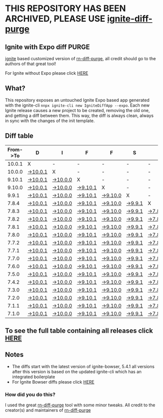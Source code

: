 # THIS REPOSITORY HAS BEEN ARCHIVED, PLEASE USE [ignite-diff-purge](https://github.com/nirre7/ignite-diff-purge.git)




## Ignite with Expo diff PURGE

[ignite](https://github.com/infinitered/ignite) based customized version of [rn-diff-purge](https://github.com/react-native-community/rn-diff-purge/), all credit should go to the authors of that great tool!

For Ignite without Expo please click [HERE](https://github.com/nirre7/ignite-diff-purge)

## What?

This repository exposes an untouched Ignite Expo based app generated with the ignite-cli
`nnpx ignite-cli new IgniteDiffApp --expo`. Each new Ignite release causes a new project to be created, removing the old one, and getting a diff between them. This way, the diff is always clean, always in sync with the changes of the init template.

## Diff table

| From->To | D                                                                                                   | I                                                                                                   | F                                                                                                   | F                                                                                                  | S                                                                                                |                                                                                                  | =                                                                                                | =                                                                                                |                                                                                                  | F                                                                                                | U                                                                                                | N                                                                                                |                                                                                                  |                                                                                                  |                                                                                                  |                                                                                                  |                                                                                                  |                                                                                                  |                                                                                                  |     |
| -------- | --------------------------------------------------------------------------------------------------- | --------------------------------------------------------------------------------------------------- | --------------------------------------------------------------------------------------------------- | -------------------------------------------------------------------------------------------------- | ------------------------------------------------------------------------------------------------ | ------------------------------------------------------------------------------------------------ | ------------------------------------------------------------------------------------------------ | ------------------------------------------------------------------------------------------------ | ------------------------------------------------------------------------------------------------ | ------------------------------------------------------------------------------------------------ | ------------------------------------------------------------------------------------------------ | ------------------------------------------------------------------------------------------------ | ------------------------------------------------------------------------------------------------ | ------------------------------------------------------------------------------------------------ | ------------------------------------------------------------------------------------------------ | ------------------------------------------------------------------------------------------------ | ------------------------------------------------------------------------------------------------ | ------------------------------------------------------------------------------------------------ | ------------------------------------------------------------------------------------------------ | --- |
| 10.0.1   | X                                                                                                   | -                                                                                                   | -                                                                                                   | -                                                                                                  | -                                                                                                | -                                                                                                | -                                                                                                | -                                                                                                | -                                                                                                | -                                                                                                | -                                                                                                | -                                                                                                | -                                                                                                | -                                                                                                | -                                                                                                | -                                                                                                | -                                                                                                | -                                                                                                | -                                                                                                | -   |
| 10.0.0   | [->10.0.1](https://github.com/nirre7/ignite-expo-diff-purge/compare/release/10.0.0..release/10.0.1) | X                                                                                                   | -                                                                                                   | -                                                                                                  | -                                                                                                | -                                                                                                | -                                                                                                | -                                                                                                | -                                                                                                | -                                                                                                | -                                                                                                | -                                                                                                | -                                                                                                | -                                                                                                | -                                                                                                | -                                                                                                | -                                                                                                | -                                                                                                | -                                                                                                | -   |
| 9.10.1   | [->10.0.1](https://github.com/nirre7/ignite-expo-diff-purge/compare/release/9.10.1..release/10.0.1) | [->10.0.0](https://github.com/nirre7/ignite-expo-diff-purge/compare/release/9.10.1..release/10.0.0) | X                                                                                                   | -                                                                                                  | -                                                                                                | -                                                                                                | -                                                                                                | -                                                                                                | -                                                                                                | -                                                                                                | -                                                                                                | -                                                                                                | -                                                                                                | -                                                                                                | -                                                                                                | -                                                                                                | -                                                                                                | -                                                                                                | -                                                                                                | -   |
| 9.10.0   | [->10.0.1](https://github.com/nirre7/ignite-expo-diff-purge/compare/release/9.10.0..release/10.0.1) | [->10.0.0](https://github.com/nirre7/ignite-expo-diff-purge/compare/release/9.10.0..release/10.0.0) | [->9.10.1](https://github.com/nirre7/ignite-expo-diff-purge/compare/release/9.10.0..release/9.10.1) | X                                                                                                  | -                                                                                                | -                                                                                                | -                                                                                                | -                                                                                                | -                                                                                                | -                                                                                                | -                                                                                                | -                                                                                                | -                                                                                                | -                                                                                                | -                                                                                                | -                                                                                                | -                                                                                                | -                                                                                                | -                                                                                                | -   |
| 9.9.1    | [->10.0.1](https://github.com/nirre7/ignite-expo-diff-purge/compare/release/9.9.1..release/10.0.1)  | [->10.0.0](https://github.com/nirre7/ignite-expo-diff-purge/compare/release/9.9.1..release/10.0.0)  | [->9.10.1](https://github.com/nirre7/ignite-expo-diff-purge/compare/release/9.9.1..release/9.10.1)  | [->9.10.0](https://github.com/nirre7/ignite-expo-diff-purge/compare/release/9.9.1..release/9.10.0) | X                                                                                                | -                                                                                                | -                                                                                                | -                                                                                                | -                                                                                                | -                                                                                                | -                                                                                                | -                                                                                                | -                                                                                                | -                                                                                                | -                                                                                                | -                                                                                                | -                                                                                                | -                                                                                                | -                                                                                                | -   |
| 7.8.4    | [->10.0.1](https://github.com/nirre7/ignite-expo-diff-purge/compare/release/7.8.4..release/10.0.1)  | [->10.0.0](https://github.com/nirre7/ignite-expo-diff-purge/compare/release/7.8.4..release/10.0.0)  | [->9.10.1](https://github.com/nirre7/ignite-expo-diff-purge/compare/release/7.8.4..release/9.10.1)  | [->9.10.0](https://github.com/nirre7/ignite-expo-diff-purge/compare/release/7.8.4..release/9.10.0) | [->9.9.1](https://github.com/nirre7/ignite-expo-diff-purge/compare/release/7.8.4..release/9.9.1) | X                                                                                                | -                                                                                                | -                                                                                                | -                                                                                                | -                                                                                                | -                                                                                                | -                                                                                                | -                                                                                                | -                                                                                                | -                                                                                                | -                                                                                                | -                                                                                                | -                                                                                                | -                                                                                                | -   |
| 7.8.3    | [->10.0.1](https://github.com/nirre7/ignite-expo-diff-purge/compare/release/7.8.3..release/10.0.1)  | [->10.0.0](https://github.com/nirre7/ignite-expo-diff-purge/compare/release/7.8.3..release/10.0.0)  | [->9.10.1](https://github.com/nirre7/ignite-expo-diff-purge/compare/release/7.8.3..release/9.10.1)  | [->9.10.0](https://github.com/nirre7/ignite-expo-diff-purge/compare/release/7.8.3..release/9.10.0) | [->9.9.1](https://github.com/nirre7/ignite-expo-diff-purge/compare/release/7.8.3..release/9.9.1) | [->7.8.4](https://github.com/nirre7/ignite-expo-diff-purge/compare/release/7.8.3..release/7.8.4) | X                                                                                                | -                                                                                                | -                                                                                                | -                                                                                                | -                                                                                                | -                                                                                                | -                                                                                                | -                                                                                                | -                                                                                                | -                                                                                                | -                                                                                                | -                                                                                                | -                                                                                                | -   |
| 7.8.2    | [->10.0.1](https://github.com/nirre7/ignite-expo-diff-purge/compare/release/7.8.2..release/10.0.1)  | [->10.0.0](https://github.com/nirre7/ignite-expo-diff-purge/compare/release/7.8.2..release/10.0.0)  | [->9.10.1](https://github.com/nirre7/ignite-expo-diff-purge/compare/release/7.8.2..release/9.10.1)  | [->9.10.0](https://github.com/nirre7/ignite-expo-diff-purge/compare/release/7.8.2..release/9.10.0) | [->9.9.1](https://github.com/nirre7/ignite-expo-diff-purge/compare/release/7.8.2..release/9.9.1) | [->7.8.4](https://github.com/nirre7/ignite-expo-diff-purge/compare/release/7.8.2..release/7.8.4) | [->7.8.3](https://github.com/nirre7/ignite-expo-diff-purge/compare/release/7.8.2..release/7.8.3) | X                                                                                                | -                                                                                                | -                                                                                                | -                                                                                                | -                                                                                                | -                                                                                                | -                                                                                                | -                                                                                                | -                                                                                                | -                                                                                                | -                                                                                                | -                                                                                                | -   |
| 7.8.1    | [->10.0.1](https://github.com/nirre7/ignite-expo-diff-purge/compare/release/7.8.1..release/10.0.1)  | [->10.0.0](https://github.com/nirre7/ignite-expo-diff-purge/compare/release/7.8.1..release/10.0.0)  | [->9.10.1](https://github.com/nirre7/ignite-expo-diff-purge/compare/release/7.8.1..release/9.10.1)  | [->9.10.0](https://github.com/nirre7/ignite-expo-diff-purge/compare/release/7.8.1..release/9.10.0) | [->9.9.1](https://github.com/nirre7/ignite-expo-diff-purge/compare/release/7.8.1..release/9.9.1) | [->7.8.4](https://github.com/nirre7/ignite-expo-diff-purge/compare/release/7.8.1..release/7.8.4) | [->7.8.3](https://github.com/nirre7/ignite-expo-diff-purge/compare/release/7.8.1..release/7.8.3) | [->7.8.2](https://github.com/nirre7/ignite-expo-diff-purge/compare/release/7.8.1..release/7.8.2) | X                                                                                                | -                                                                                                | -                                                                                                | -                                                                                                | -                                                                                                | -                                                                                                | -                                                                                                | -                                                                                                | -                                                                                                | -                                                                                                | -                                                                                                | -   |
| 7.8.0    | [->10.0.1](https://github.com/nirre7/ignite-expo-diff-purge/compare/release/7.8.0..release/10.0.1)  | [->10.0.0](https://github.com/nirre7/ignite-expo-diff-purge/compare/release/7.8.0..release/10.0.0)  | [->9.10.1](https://github.com/nirre7/ignite-expo-diff-purge/compare/release/7.8.0..release/9.10.1)  | [->9.10.0](https://github.com/nirre7/ignite-expo-diff-purge/compare/release/7.8.0..release/9.10.0) | [->9.9.1](https://github.com/nirre7/ignite-expo-diff-purge/compare/release/7.8.0..release/9.9.1) | [->7.8.4](https://github.com/nirre7/ignite-expo-diff-purge/compare/release/7.8.0..release/7.8.4) | [->7.8.3](https://github.com/nirre7/ignite-expo-diff-purge/compare/release/7.8.0..release/7.8.3) | [->7.8.2](https://github.com/nirre7/ignite-expo-diff-purge/compare/release/7.8.0..release/7.8.2) | [->7.8.1](https://github.com/nirre7/ignite-expo-diff-purge/compare/release/7.8.0..release/7.8.1) | X                                                                                                | -                                                                                                | -                                                                                                | -                                                                                                | -                                                                                                | -                                                                                                | -                                                                                                | -                                                                                                | -                                                                                                | -                                                                                                | -   |
| 7.7.2    | [->10.0.1](https://github.com/nirre7/ignite-expo-diff-purge/compare/release/7.7.2..release/10.0.1)  | [->10.0.0](https://github.com/nirre7/ignite-expo-diff-purge/compare/release/7.7.2..release/10.0.0)  | [->9.10.1](https://github.com/nirre7/ignite-expo-diff-purge/compare/release/7.7.2..release/9.10.1)  | [->9.10.0](https://github.com/nirre7/ignite-expo-diff-purge/compare/release/7.7.2..release/9.10.0) | [->9.9.1](https://github.com/nirre7/ignite-expo-diff-purge/compare/release/7.7.2..release/9.9.1) | [->7.8.4](https://github.com/nirre7/ignite-expo-diff-purge/compare/release/7.7.2..release/7.8.4) | [->7.8.3](https://github.com/nirre7/ignite-expo-diff-purge/compare/release/7.7.2..release/7.8.3) | [->7.8.2](https://github.com/nirre7/ignite-expo-diff-purge/compare/release/7.7.2..release/7.8.2) | [->7.8.1](https://github.com/nirre7/ignite-expo-diff-purge/compare/release/7.7.2..release/7.8.1) | [->7.8.0](https://github.com/nirre7/ignite-expo-diff-purge/compare/release/7.7.2..release/7.8.0) | X                                                                                                | -                                                                                                | -                                                                                                | -                                                                                                | -                                                                                                | -                                                                                                | -                                                                                                | -                                                                                                | -                                                                                                | -   |
| 7.7.1    | [->10.0.1](https://github.com/nirre7/ignite-expo-diff-purge/compare/release/7.7.1..release/10.0.1)  | [->10.0.0](https://github.com/nirre7/ignite-expo-diff-purge/compare/release/7.7.1..release/10.0.0)  | [->9.10.1](https://github.com/nirre7/ignite-expo-diff-purge/compare/release/7.7.1..release/9.10.1)  | [->9.10.0](https://github.com/nirre7/ignite-expo-diff-purge/compare/release/7.7.1..release/9.10.0) | [->9.9.1](https://github.com/nirre7/ignite-expo-diff-purge/compare/release/7.7.1..release/9.9.1) | [->7.8.4](https://github.com/nirre7/ignite-expo-diff-purge/compare/release/7.7.1..release/7.8.4) | [->7.8.3](https://github.com/nirre7/ignite-expo-diff-purge/compare/release/7.7.1..release/7.8.3) | [->7.8.2](https://github.com/nirre7/ignite-expo-diff-purge/compare/release/7.7.1..release/7.8.2) | [->7.8.1](https://github.com/nirre7/ignite-expo-diff-purge/compare/release/7.7.1..release/7.8.1) | [->7.8.0](https://github.com/nirre7/ignite-expo-diff-purge/compare/release/7.7.1..release/7.8.0) | [->7.7.2](https://github.com/nirre7/ignite-expo-diff-purge/compare/release/7.7.1..release/7.7.2) | X                                                                                                | -                                                                                                | -                                                                                                | -                                                                                                | -                                                                                                | -                                                                                                | -                                                                                                | -                                                                                                | -   |
| 7.7.0    | [->10.0.1](https://github.com/nirre7/ignite-expo-diff-purge/compare/release/7.7.0..release/10.0.1)  | [->10.0.0](https://github.com/nirre7/ignite-expo-diff-purge/compare/release/7.7.0..release/10.0.0)  | [->9.10.1](https://github.com/nirre7/ignite-expo-diff-purge/compare/release/7.7.0..release/9.10.1)  | [->9.10.0](https://github.com/nirre7/ignite-expo-diff-purge/compare/release/7.7.0..release/9.10.0) | [->9.9.1](https://github.com/nirre7/ignite-expo-diff-purge/compare/release/7.7.0..release/9.9.1) | [->7.8.4](https://github.com/nirre7/ignite-expo-diff-purge/compare/release/7.7.0..release/7.8.4) | [->7.8.3](https://github.com/nirre7/ignite-expo-diff-purge/compare/release/7.7.0..release/7.8.3) | [->7.8.2](https://github.com/nirre7/ignite-expo-diff-purge/compare/release/7.7.0..release/7.8.2) | [->7.8.1](https://github.com/nirre7/ignite-expo-diff-purge/compare/release/7.7.0..release/7.8.1) | [->7.8.0](https://github.com/nirre7/ignite-expo-diff-purge/compare/release/7.7.0..release/7.8.0) | [->7.7.2](https://github.com/nirre7/ignite-expo-diff-purge/compare/release/7.7.0..release/7.7.2) | [->7.7.1](https://github.com/nirre7/ignite-expo-diff-purge/compare/release/7.7.0..release/7.7.1) | X                                                                                                | -                                                                                                | -                                                                                                | -                                                                                                | -                                                                                                | -                                                                                                | -                                                                                                | -   |
| 7.6.0    | [->10.0.1](https://github.com/nirre7/ignite-expo-diff-purge/compare/release/7.6.0..release/10.0.1)  | [->10.0.0](https://github.com/nirre7/ignite-expo-diff-purge/compare/release/7.6.0..release/10.0.0)  | [->9.10.1](https://github.com/nirre7/ignite-expo-diff-purge/compare/release/7.6.0..release/9.10.1)  | [->9.10.0](https://github.com/nirre7/ignite-expo-diff-purge/compare/release/7.6.0..release/9.10.0) | [->9.9.1](https://github.com/nirre7/ignite-expo-diff-purge/compare/release/7.6.0..release/9.9.1) | [->7.8.4](https://github.com/nirre7/ignite-expo-diff-purge/compare/release/7.6.0..release/7.8.4) | [->7.8.3](https://github.com/nirre7/ignite-expo-diff-purge/compare/release/7.6.0..release/7.8.3) | [->7.8.2](https://github.com/nirre7/ignite-expo-diff-purge/compare/release/7.6.0..release/7.8.2) | [->7.8.1](https://github.com/nirre7/ignite-expo-diff-purge/compare/release/7.6.0..release/7.8.1) | [->7.8.0](https://github.com/nirre7/ignite-expo-diff-purge/compare/release/7.6.0..release/7.8.0) | [->7.7.2](https://github.com/nirre7/ignite-expo-diff-purge/compare/release/7.6.0..release/7.7.2) | [->7.7.1](https://github.com/nirre7/ignite-expo-diff-purge/compare/release/7.6.0..release/7.7.1) | [->7.7.0](https://github.com/nirre7/ignite-expo-diff-purge/compare/release/7.6.0..release/7.7.0) | X                                                                                                | -                                                                                                | -                                                                                                | -                                                                                                | -                                                                                                | -                                                                                                | -   |
| 7.5.0    | [->10.0.1](https://github.com/nirre7/ignite-expo-diff-purge/compare/release/7.5.0..release/10.0.1)  | [->10.0.0](https://github.com/nirre7/ignite-expo-diff-purge/compare/release/7.5.0..release/10.0.0)  | [->9.10.1](https://github.com/nirre7/ignite-expo-diff-purge/compare/release/7.5.0..release/9.10.1)  | [->9.10.0](https://github.com/nirre7/ignite-expo-diff-purge/compare/release/7.5.0..release/9.10.0) | [->9.9.1](https://github.com/nirre7/ignite-expo-diff-purge/compare/release/7.5.0..release/9.9.1) | [->7.8.4](https://github.com/nirre7/ignite-expo-diff-purge/compare/release/7.5.0..release/7.8.4) | [->7.8.3](https://github.com/nirre7/ignite-expo-diff-purge/compare/release/7.5.0..release/7.8.3) | [->7.8.2](https://github.com/nirre7/ignite-expo-diff-purge/compare/release/7.5.0..release/7.8.2) | [->7.8.1](https://github.com/nirre7/ignite-expo-diff-purge/compare/release/7.5.0..release/7.8.1) | [->7.8.0](https://github.com/nirre7/ignite-expo-diff-purge/compare/release/7.5.0..release/7.8.0) | [->7.7.2](https://github.com/nirre7/ignite-expo-diff-purge/compare/release/7.5.0..release/7.7.2) | [->7.7.1](https://github.com/nirre7/ignite-expo-diff-purge/compare/release/7.5.0..release/7.7.1) | [->7.7.0](https://github.com/nirre7/ignite-expo-diff-purge/compare/release/7.5.0..release/7.7.0) | [->7.6.0](https://github.com/nirre7/ignite-expo-diff-purge/compare/release/7.5.0..release/7.6.0) | X                                                                                                | -                                                                                                | -                                                                                                | -                                                                                                | -                                                                                                | -   |
| 7.4.2    | [->10.0.1](https://github.com/nirre7/ignite-expo-diff-purge/compare/release/7.4.2..release/10.0.1)  | [->10.0.0](https://github.com/nirre7/ignite-expo-diff-purge/compare/release/7.4.2..release/10.0.0)  | [->9.10.1](https://github.com/nirre7/ignite-expo-diff-purge/compare/release/7.4.2..release/9.10.1)  | [->9.10.0](https://github.com/nirre7/ignite-expo-diff-purge/compare/release/7.4.2..release/9.10.0) | [->9.9.1](https://github.com/nirre7/ignite-expo-diff-purge/compare/release/7.4.2..release/9.9.1) | [->7.8.4](https://github.com/nirre7/ignite-expo-diff-purge/compare/release/7.4.2..release/7.8.4) | [->7.8.3](https://github.com/nirre7/ignite-expo-diff-purge/compare/release/7.4.2..release/7.8.3) | [->7.8.2](https://github.com/nirre7/ignite-expo-diff-purge/compare/release/7.4.2..release/7.8.2) | [->7.8.1](https://github.com/nirre7/ignite-expo-diff-purge/compare/release/7.4.2..release/7.8.1) | [->7.8.0](https://github.com/nirre7/ignite-expo-diff-purge/compare/release/7.4.2..release/7.8.0) | [->7.7.2](https://github.com/nirre7/ignite-expo-diff-purge/compare/release/7.4.2..release/7.7.2) | [->7.7.1](https://github.com/nirre7/ignite-expo-diff-purge/compare/release/7.4.2..release/7.7.1) | [->7.7.0](https://github.com/nirre7/ignite-expo-diff-purge/compare/release/7.4.2..release/7.7.0) | [->7.6.0](https://github.com/nirre7/ignite-expo-diff-purge/compare/release/7.4.2..release/7.6.0) | [->7.5.0](https://github.com/nirre7/ignite-expo-diff-purge/compare/release/7.4.2..release/7.5.0) | X                                                                                                | -                                                                                                | -                                                                                                | -                                                                                                | -   |
| 7.3.0    | [->10.0.1](https://github.com/nirre7/ignite-expo-diff-purge/compare/release/7.3.0..release/10.0.1)  | [->10.0.0](https://github.com/nirre7/ignite-expo-diff-purge/compare/release/7.3.0..release/10.0.0)  | [->9.10.1](https://github.com/nirre7/ignite-expo-diff-purge/compare/release/7.3.0..release/9.10.1)  | [->9.10.0](https://github.com/nirre7/ignite-expo-diff-purge/compare/release/7.3.0..release/9.10.0) | [->9.9.1](https://github.com/nirre7/ignite-expo-diff-purge/compare/release/7.3.0..release/9.9.1) | [->7.8.4](https://github.com/nirre7/ignite-expo-diff-purge/compare/release/7.3.0..release/7.8.4) | [->7.8.3](https://github.com/nirre7/ignite-expo-diff-purge/compare/release/7.3.0..release/7.8.3) | [->7.8.2](https://github.com/nirre7/ignite-expo-diff-purge/compare/release/7.3.0..release/7.8.2) | [->7.8.1](https://github.com/nirre7/ignite-expo-diff-purge/compare/release/7.3.0..release/7.8.1) | [->7.8.0](https://github.com/nirre7/ignite-expo-diff-purge/compare/release/7.3.0..release/7.8.0) | [->7.7.2](https://github.com/nirre7/ignite-expo-diff-purge/compare/release/7.3.0..release/7.7.2) | [->7.7.1](https://github.com/nirre7/ignite-expo-diff-purge/compare/release/7.3.0..release/7.7.1) | [->7.7.0](https://github.com/nirre7/ignite-expo-diff-purge/compare/release/7.3.0..release/7.7.0) | [->7.6.0](https://github.com/nirre7/ignite-expo-diff-purge/compare/release/7.3.0..release/7.6.0) | [->7.5.0](https://github.com/nirre7/ignite-expo-diff-purge/compare/release/7.3.0..release/7.5.0) | [->7.4.2](https://github.com/nirre7/ignite-expo-diff-purge/compare/release/7.3.0..release/7.4.2) | X                                                                                                | -                                                                                                | -                                                                                                | -   |
| 7.2.0    | [->10.0.1](https://github.com/nirre7/ignite-expo-diff-purge/compare/release/7.2.0..release/10.0.1)  | [->10.0.0](https://github.com/nirre7/ignite-expo-diff-purge/compare/release/7.2.0..release/10.0.0)  | [->9.10.1](https://github.com/nirre7/ignite-expo-diff-purge/compare/release/7.2.0..release/9.10.1)  | [->9.10.0](https://github.com/nirre7/ignite-expo-diff-purge/compare/release/7.2.0..release/9.10.0) | [->9.9.1](https://github.com/nirre7/ignite-expo-diff-purge/compare/release/7.2.0..release/9.9.1) | [->7.8.4](https://github.com/nirre7/ignite-expo-diff-purge/compare/release/7.2.0..release/7.8.4) | [->7.8.3](https://github.com/nirre7/ignite-expo-diff-purge/compare/release/7.2.0..release/7.8.3) | [->7.8.2](https://github.com/nirre7/ignite-expo-diff-purge/compare/release/7.2.0..release/7.8.2) | [->7.8.1](https://github.com/nirre7/ignite-expo-diff-purge/compare/release/7.2.0..release/7.8.1) | [->7.8.0](https://github.com/nirre7/ignite-expo-diff-purge/compare/release/7.2.0..release/7.8.0) | [->7.7.2](https://github.com/nirre7/ignite-expo-diff-purge/compare/release/7.2.0..release/7.7.2) | [->7.7.1](https://github.com/nirre7/ignite-expo-diff-purge/compare/release/7.2.0..release/7.7.1) | [->7.7.0](https://github.com/nirre7/ignite-expo-diff-purge/compare/release/7.2.0..release/7.7.0) | [->7.6.0](https://github.com/nirre7/ignite-expo-diff-purge/compare/release/7.2.0..release/7.6.0) | [->7.5.0](https://github.com/nirre7/ignite-expo-diff-purge/compare/release/7.2.0..release/7.5.0) | [->7.4.2](https://github.com/nirre7/ignite-expo-diff-purge/compare/release/7.2.0..release/7.4.2) | [->7.3.0](https://github.com/nirre7/ignite-expo-diff-purge/compare/release/7.2.0..release/7.3.0) | X                                                                                                | -                                                                                                | -   |
| 7.1.1    | [->10.0.1](https://github.com/nirre7/ignite-expo-diff-purge/compare/release/7.1.1..release/10.0.1)  | [->10.0.0](https://github.com/nirre7/ignite-expo-diff-purge/compare/release/7.1.1..release/10.0.0)  | [->9.10.1](https://github.com/nirre7/ignite-expo-diff-purge/compare/release/7.1.1..release/9.10.1)  | [->9.10.0](https://github.com/nirre7/ignite-expo-diff-purge/compare/release/7.1.1..release/9.10.0) | [->9.9.1](https://github.com/nirre7/ignite-expo-diff-purge/compare/release/7.1.1..release/9.9.1) | [->7.8.4](https://github.com/nirre7/ignite-expo-diff-purge/compare/release/7.1.1..release/7.8.4) | [->7.8.3](https://github.com/nirre7/ignite-expo-diff-purge/compare/release/7.1.1..release/7.8.3) | [->7.8.2](https://github.com/nirre7/ignite-expo-diff-purge/compare/release/7.1.1..release/7.8.2) | [->7.8.1](https://github.com/nirre7/ignite-expo-diff-purge/compare/release/7.1.1..release/7.8.1) | [->7.8.0](https://github.com/nirre7/ignite-expo-diff-purge/compare/release/7.1.1..release/7.8.0) | [->7.7.2](https://github.com/nirre7/ignite-expo-diff-purge/compare/release/7.1.1..release/7.7.2) | [->7.7.1](https://github.com/nirre7/ignite-expo-diff-purge/compare/release/7.1.1..release/7.7.1) | [->7.7.0](https://github.com/nirre7/ignite-expo-diff-purge/compare/release/7.1.1..release/7.7.0) | [->7.6.0](https://github.com/nirre7/ignite-expo-diff-purge/compare/release/7.1.1..release/7.6.0) | [->7.5.0](https://github.com/nirre7/ignite-expo-diff-purge/compare/release/7.1.1..release/7.5.0) | [->7.4.2](https://github.com/nirre7/ignite-expo-diff-purge/compare/release/7.1.1..release/7.4.2) | [->7.3.0](https://github.com/nirre7/ignite-expo-diff-purge/compare/release/7.1.1..release/7.3.0) | [->7.2.0](https://github.com/nirre7/ignite-expo-diff-purge/compare/release/7.1.1..release/7.2.0) | X                                                                                                | -   |
| 7.1.0    | [->10.0.1](https://github.com/nirre7/ignite-expo-diff-purge/compare/release/7.1.0..release/10.0.1)  | [->10.0.0](https://github.com/nirre7/ignite-expo-diff-purge/compare/release/7.1.0..release/10.0.0)  | [->9.10.1](https://github.com/nirre7/ignite-expo-diff-purge/compare/release/7.1.0..release/9.10.1)  | [->9.10.0](https://github.com/nirre7/ignite-expo-diff-purge/compare/release/7.1.0..release/9.10.0) | [->9.9.1](https://github.com/nirre7/ignite-expo-diff-purge/compare/release/7.1.0..release/9.9.1) | [->7.8.4](https://github.com/nirre7/ignite-expo-diff-purge/compare/release/7.1.0..release/7.8.4) | [->7.8.3](https://github.com/nirre7/ignite-expo-diff-purge/compare/release/7.1.0..release/7.8.3) | [->7.8.2](https://github.com/nirre7/ignite-expo-diff-purge/compare/release/7.1.0..release/7.8.2) | [->7.8.1](https://github.com/nirre7/ignite-expo-diff-purge/compare/release/7.1.0..release/7.8.1) | [->7.8.0](https://github.com/nirre7/ignite-expo-diff-purge/compare/release/7.1.0..release/7.8.0) | [->7.7.2](https://github.com/nirre7/ignite-expo-diff-purge/compare/release/7.1.0..release/7.7.2) | [->7.7.1](https://github.com/nirre7/ignite-expo-diff-purge/compare/release/7.1.0..release/7.7.1) | [->7.7.0](https://github.com/nirre7/ignite-expo-diff-purge/compare/release/7.1.0..release/7.7.0) | [->7.6.0](https://github.com/nirre7/ignite-expo-diff-purge/compare/release/7.1.0..release/7.6.0) | [->7.5.0](https://github.com/nirre7/ignite-expo-diff-purge/compare/release/7.1.0..release/7.5.0) | [->7.4.2](https://github.com/nirre7/ignite-expo-diff-purge/compare/release/7.1.0..release/7.4.2) | [->7.3.0](https://github.com/nirre7/ignite-expo-diff-purge/compare/release/7.1.0..release/7.3.0) | [->7.2.0](https://github.com/nirre7/ignite-expo-diff-purge/compare/release/7.1.0..release/7.2.0) | [->7.1.1](https://github.com/nirre7/ignite-expo-diff-purge/compare/release/7.1.0..release/7.1.1) | X   |

## To see the full table containing all releases click [HERE](https://nirre7.github.io/ignite-expo-diff-purge/)

## Notes

- The diffs start with the latest version of ignite-bowser, 5.4.1 all versions after this version is based on the updated ignite-cli which has an integrated boilerplate
- For Ignite Bowser diffs please click [HERE](https://github.com/nirre7/ignite-bowser-diff-purge)

### How did you do this?

I used the great [rn-diff-purge](https://github.com/react-native-community/rn-diff-purge/) tool with some minor tweaks.
All credit to the creator(s) and maintainers of [rn-diff-purge](https://github.com/react-native-community/rn-diff-purge/)

